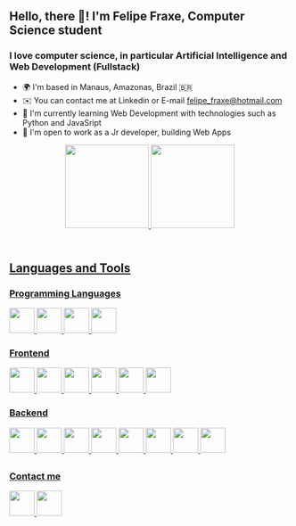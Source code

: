 ## Hello, there 👋! I'm Felipe Fraxe, Computer Science student

### I love computer science, in particular Artificial Intelligence and Web Development (Fullstack)

* 🌍  I'm based in Manaus, Amazonas, Brazil 🇧🇷
* ✉️  You can contact me at Linkedin or E-mail [felipe_fraxe@hotmail.com](mailto:felipe_fraxe@hotmail.com)
* 🧠  I'm currently learning Web Development with technologies such as Python and JavaSript
* 🤝  I'm open to work as a Jr developer, building Web Apps

<header>
  <a href="https://github.com/felipefraxe">
  <img height="150em" src="https://github-readme-stats.vercel.app/api?username=felipefraxe&show_icons=true&theme=light&include_all_commits=true&count_private=true"/>
  <img height="150em" src="https://github-readme-stats.vercel.app/api/top-langs/?username=felipefraxe&layout=compact&langs_count=7&theme=light"/>
</header>

## Languages and Tools

### Programming Languages
<section>
  <img width="45px" src="https://cdn.jsdelivr.net/gh/devicons/devicon/icons/c/c-original.svg" />
  <img width="45px" src="https://cdn.jsdelivr.net/gh/devicons/devicon/icons/python/python-original.svg" />
  <img width="45px" src="https://cdn.jsdelivr.net/gh/devicons/devicon/icons/javascript/javascript-plain.svg" />
  <img width="45px" src="https://cdn.jsdelivr.net/gh/devicons/devicon/icons/typescript/typescript-original.svg" />
</section>

### Frontend
<section>
  <img width="45px" src="https://cdn.jsdelivr.net/gh/devicons/devicon/icons/html5/html5-original.svg" />
  <img width="45px" src="https://cdn.jsdelivr.net/gh/devicons/devicon/icons/css3/css3-original.svg" />
  <img width="45px" src="https://raw.githubusercontent.com/styled-components/brand/master/styled-components.png" />
  <img width="45px" src="https://cdn.jsdelivr.net/gh/devicons/devicon/icons/bootstrap/bootstrap-original-wordmark.svg" />
  <img width="45px" src="https://cdn.jsdelivr.net/gh/devicons/devicon/icons/react/react-original.svg" />
  <img width="45px" src="https://cdn.jsdelivr.net/gh/devicons/devicon/icons/redux/redux-original.svg" />
</section>
  
### Backend
<section>
  <img width="45px" src="https://cdn.jsdelivr.net/gh/devicons/devicon/icons/linux/linux-original.svg" />
  <img width="45px" src="https://cdn.jsdelivr.net/gh/devicons/devicon/icons/nodejs/nodejs-original.svg" />
  <img width="45px" src="https://cdn.jsdelivr.net/gh/devicons/devicon/icons/express/express-original.svg" />
  <img width="45px" src="https://cdn.jsdelivr.net/gh/devicons/devicon/icons/flask/flask-original.svg" />
  <img width="45px" src="https://cdn.jsdelivr.net/gh/devicons/devicon/icons/django/django-plain-wordmark.svg" />
  <img width="45px" src="https://cdn.jsdelivr.net/gh/devicons/devicon/icons/postgresql/postgresql-original-wordmark.svg" />
  <img width="45px" src="https://cdn.jsdelivr.net/gh/devicons/devicon/icons/mysql/mysql-original-wordmark.svg" />
  <img width="45px" src="https://cdn.jsdelivr.net/gh/devicons/devicon/icons/docker/docker-original.svg" />
</section>

##
  
### Contact me
<section>
  <a href="https://www.linkedin.com/in/felipefraxe" target="_blank">
    <img width="45px" src="https://cdn.jsdelivr.net/gh/devicons/devicon/icons/linkedin/linkedin-original.svg" />    
  </a> 
  <a href="mailto:felipe_fraxe@hotmail.com" target="_blank">
    <img width="45px" src="https://upload.wikimedia.org/wikipedia/commons/thumb/b/b1/Outlook_hi-res_icon_%282019%29.svg/512px-Outlook_hi-res_icon_%282019%29.svg.png?20191215212325" />
  </a>
</section>
